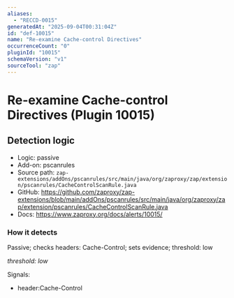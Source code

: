 ```yaml
---
aliases:
  - "RECCD-0015"
generatedAt: "2025-09-04T00:31:04Z"
id: "def-10015"
name: "Re-examine Cache-control Directives"
occurrenceCount: "0"
pluginId: "10015"
schemaVersion: "v1"
sourceTool: "zap"
---
```


# Re-examine Cache-control Directives (Plugin 10015)

## Detection logic

- Logic: passive
- Add-on: pscanrules
- Source path: `zap-extensions/addOns/pscanrules/src/main/java/org/zaproxy/zap/extension/pscanrules/CacheControlScanRule.java`
- GitHub: https://github.com/zaproxy/zap-extensions/blob/main/addOns/pscanrules/src/main/java/org/zaproxy/zap/extension/pscanrules/CacheControlScanRule.java
- Docs: https://www.zaproxy.org/docs/alerts/10015/

### How it detects

Passive; checks headers: Cache-Control; sets evidence; threshold: low

_threshold: low_

Signals:
- header:Cache-Control

